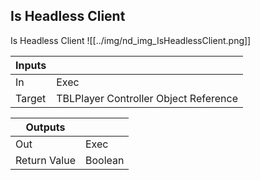 ## Is Headless Client
Is Headless Client
![[../img/nd_img_IsHeadlessClient.png]]

|Inputs||
|--|--|
| In | Exec |
| Target | TBLPlayer Controller Object Reference |

|Outputs||
|--|--|
| Out | Exec |
| Return Value | Boolean |

